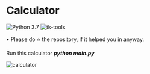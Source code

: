 # Calculator

![Python 3.7](https://img.shields.io/badge/Python-3.7-brightgreen.svg) ![tk-tools](https://img.shields.io/badge/Library-tktools-orange.svg) 

• Please do ⭐ the repository, if it helped you in anyway.

Run this calculator ___python main.py___

![calculator](https://user-images.githubusercontent.com/53088237/99385029-62d31a80-28f6-11eb-920f-44ed4af7f176.gif)
